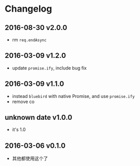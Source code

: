# Changelog

## 2016-08-30 v2.0.0
- rm `req.endAsync`

## 2016-03-09 v1.2.0
- update `promise.ify`, include bug fix

## 2016-03-09 v1.1.0
- instead `bluebird` with native Promise, and use `promise.ify`
- remove co

## unknown date v1.0.0
- it's 1.0

## 2016-03-06 v0.1.0
- 其他都使用这个了